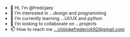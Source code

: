 - 👋 Hi, I’m @fredcjaey
- 👀 I’m interested in ...design and programming
- 🌱 I’m currently learning ...UI/UX and python
- 💞️ I’m looking to collaborate on ...projects
- 📫 How to reach me ...chijiokefrederick92@gmail.com

<!---
fredcjaey/fredcjaey is a ✨ special ✨ repository because its `README.md` (this file) appears on your GitHub profile.
You can click the Preview link to take a look at your changes.
--->
